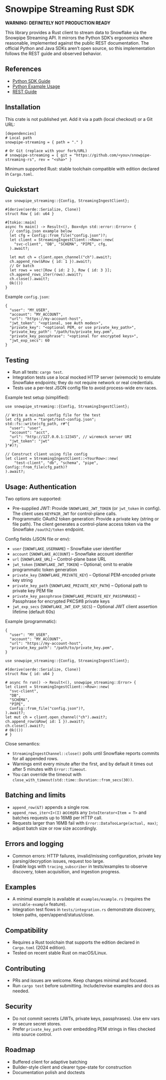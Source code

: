 # Snowpipe Streaming Rust SDK

**WARNING: DEFINITELY NOT PRODUCTION READY**

This library provides a Rust client to stream data to Snowflake via the Snowpipe Streaming API. It mirrors the Python SDK’s ergonomics where reasonable, implemented against the public REST documentation. The official Python and Java SDKs aren’t open source, so this implementation follows the REST guide and observed behavior.

## References
- [Python SDK Guide](https://docs.snowflake.com/en/user-guide/snowpipe-streaming-high-performance-getting-started)
- [Python Example Usage](https://gist.github.com/sfc-gh-chathomas/a7b06bb46907bead737954d53b3a8495#file-example-py/)
- [REST Guide](https://docs.snowflake.com/en/user-guide/snowpipe-streaming-high-performance-rest-tutorial)


## Installation

This crate is not published yet. Add it via a path (local checkout) or a Git URL:

```
[dependencies]
# Local path
snowpipe-streaming = { path = "." }

# Or Git (replace with your fork/URL)
# snowpipe-streaming = { git = "https://github.com/<you>/snowpipe-streaming-rs", rev = "<sha>" }
```

Minimum supported Rust: stable toolchain compatible with edition declared in `Cargo.toml`.

## Quickstart

```
use snowpipe_streaming::{Config, StreamingIngestClient};

#[derive(serde::Serialize, Clone)]
struct Row { id: u64 }

#[tokio::main]
async fn main() -> Result<(), Box<dyn std::error::Error>> {
  // config.json example below
  let cfg = Config::from_file("config.json")?;
  let client = StreamingIngestClient::<Row>::new(
    "svc-client", "DB", "SCHEMA", "PIPE", cfg,
  ).await?;

  let mut ch = client.open_channel("ch").await?;
  ch.append_row(&Row { id: 1 }).await?;
  // Or batch
  let rows = vec![Row { id: 2 }, Row { id: 3 }];
  ch.append_rows_iter(rows).await?;
  ch.close().await?;
  Ok(())
}
```

Example `config.json`:
```
{
  "user": "MY_USER",
  "account": "MY_ACCOUNT",
  "url": "https://my-account-host",
  "jwt_token": "<optional, see Auth modes>",
  "private_key": "<optional PEM, or use private_key_path>",
  "private_key_path": "/path/to/private_key.pem",
  "private_key_passphrase": "<optional for encrypted keys>",
  "jwt_exp_secs": 60
}
```

## Testing
- Run all tests: `cargo test`.
- Integration tests use a local mocked HTTP server (wiremock) to emulate Snowflake endpoints; they do not require network or real credentials.
- Tests use a per-test JSON config file to avoid process-wide env races.

Example test setup (simplified):
```
use snowpipe_streaming::{Config, StreamingIngestClient};

// Write a minimal config file for the test
let cfg_path = "target/test-config.json";
std::fs::write(cfg_path, r#"{
  "user": "user",
  "account": "acct",
  "url": "http://127.0.0.1:12345", // wiremock server URI
  "jwt_token": "jwt"
}"#)?;

// Construct client using file config
let client = StreamingIngestClient::<YourRow>::new(
    "test-client", "db", "schema", "pipe", Config::from_file(cfg_path)?
).await?;
```

## Usage: Authentication

Two options are supported:

- Pre-supplied JWT: Provide `SNOWFLAKE_JWT_TOKEN` (or `jwt_token` in config). The client uses `KEYPAIR_JWT` for control-plane calls.
- Programmatic OAuth2 token generation: Provide a private key (string or file path). The client generates a control-plane access token via the Snowflake `/oauth2/token` endpoint.

Config fields (JSON file or env):
- `user` (`SNOWFLAKE_USERNAME`) – Snowflake user identifier
- `account` (`SNOWFLAKE_ACCOUNT`) – Snowflake account identifier
- `url` (`SNOWFLAKE_URL`) – Control-plane base URL
- `jwt_token` (`SNOWFLAKE_JWT_TOKEN`) – Optional; omit to enable programmatic token generation
- `private_key` (`SNOWFLAKE_PRIVATE_KEY`) – Optional PEM-encoded private key string
- `private_key_path` (`SNOWFLAKE_PRIVATE_KEY_PATH`) – Optional path to private key PEM file
- `private_key_passphrase` (`SNOWFLAKE_PRIVATE_KEY_PASSPHRASE`) – Passphrase for encrypted PKCS#8 private keys
- `jwt_exp_secs` (`SNOWFLAKE_JWT_EXP_SECS`) – Optional JWT client assertion lifetime (default 60s)

Example (programmatic):
```
{
  "user": "MY_USER",
  "account": "MY_ACCOUNT",
  "url": "https://my-account-host",
  "private_key_path": "/path/to/private_key.pem",
}
```
```
use snowpipe_streaming::{Config, StreamingIngestClient};

#[derive(serde::Serialize, Clone)]
struct Row { id: u64 }

# async fn run() -> Result<(), snowpipe_streaming::Error> {
let client = StreamingIngestClient::<Row>::new(
  "svc-client",
  "DB",
  "SCHEMA",
  "PIPE",
  Config::from_file("config.json")?,
).await?;
let mut ch = client.open_channel("ch").await?;
ch.append_row(&Row{ id: 1 }).await?;
ch.close().await?;
# Ok(())
# }
```

Close semantics:
- `StreamingIngestChannel::close()` polls until Snowflake reports commits for all appended rows.
- Warnings emit every minute after the first, and by default it times out after 5 minutes with `Error::Timeout`.
- You can override the timeout with `close_with_timeout(std::time::Duration::from_secs(30))`.

## Batching and limits
- `append_row(&T)` appends a single row.
- `append_rows_iter<I>(I)` accepts any `IntoIterator<Item = T>` and batches requests up to 16MB per HTTP call.
- Requests larger than 16MB fail with `Error::DataTooLarge(actual, max)`; adjust batch size or row size accordingly.

## Errors and logging
- Common errors: HTTP failures, invalid/missing configuration, private key parsing/decryption issues, request too large.
- Enable logs with `tracing_subscriber` in tests/examples to observe discovery, token acquisition, and ingestion progress.

## Examples
- A minimal example is available at `examples/example.rs` (requires the `unstable-example` feature).
- Integration test flows in `tests/integration.rs` demonstrate discovery, token paths, open/append/status/close.

## Compatibility
- Requires a Rust toolchain that supports the edition declared in `Cargo.toml` (2024 edition).
- Tested on recent stable Rust on macOS/Linux.

## Contributing
- PRs and issues are welcome. Keep changes minimal and focused.
- Run `cargo test` before submitting. Include/revise examples and docs as needed.

## Security
- Do not commit secrets (JWTs, private keys, passphrases). Use env vars or secure secret stores.
- Prefer `private_key_path` over embedding PEM strings in files checked into source control.

## Roadmap
- Buffered client for adaptive batching
- Builder-style client and clearer type-state for construction
- Documentation polish and doctests
